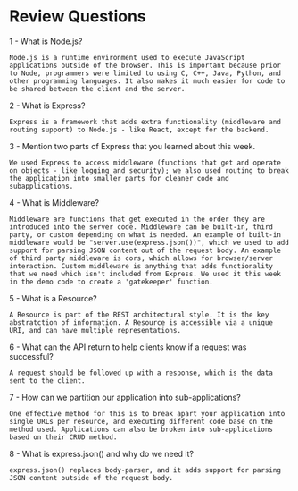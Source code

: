 # Review Questions

1 - What is Node.js?

    Node.js is a runtime environment used to execute JavaScript applications outside of the browser. This is important because prior to Node, programmers were limited to using C, C++, Java, Python, and other programming languages. It also makes it much easier for code to be shared between the client and the server.

2 - What is Express?

    Express is a framework that adds extra functionality (middleware and routing support) to Node.js - like React, except for the backend.

3 - Mention two parts of Express that you learned about this week.

    We used Express to access middleware (functions that get and operate on objects - like logging and security); we also used routing to break the application into smaller parts for cleaner code and subapplications.

4 - What is Middleware?

    Middleware are functions that get executed in the order they are introduced into the server code. Middleware can be built-in, third party, or custom depending on what is needed. An example of built-in middleware would be "server.use(express.json())", which we used to add support for parsing JSON content out of the request body. An example of third party middleware is cors, which allows for browser/server interaction. Custom middleware is anything that adds functionality that we need which isn't included from Express. We used it this week in the demo code to create a 'gatekeeper' function.

5 - What is a Resource?

    A Resource is part of the REST architectural style. It is the key abstratction of information. A Resource is accessible via a unique URI, and can have multiple representations.

6 - What can the API return to help clients know if a request was successful?

    A request should be followed up with a response, which is the data sent to the client.

7 - How can we partition our application into sub-applications?

    One effective method for this is to break apart your application into single URLs per resource, and executing different code base on the method used. Applications can also be broken into sub-applications based on their CRUD method.

8 - What is express.json() and why do we need it?

    express.json() replaces body-parser, and it adds support for parsing JSON content outside of the request body.
